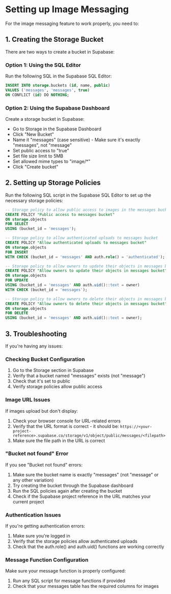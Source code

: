 
# Setting up Image Messaging

For the image messaging feature to work properly, you need to:

## 1. Creating the Storage Bucket

There are two ways to create a bucket in Supabase:

### Option 1: Using the SQL Editor
Run the following SQL in the Supabase SQL Editor:

```sql
INSERT INTO storage.buckets (id, name, public)
VALUES ('messages', 'messages', true)
ON CONFLICT (id) DO NOTHING;
```

### Option 2: Using the Supabase Dashboard
Create a storage bucket in Supabase:
   - Go to Storage in the Supabase Dashboard
   - Click "New Bucket"
   - Name it "messages" (case sensitive) - Make sure it's exactly "messages", not "message"
   - Set public access to "true"
   - Set file size limit to 5MB
   - Set allowed mime types to "image/*"
   - Click "Create bucket"

## 2. Setting up Storage Policies

Run the following SQL script in the Supabase SQL Editor to set up the necessary storage policies:

```sql
-- Storage policy to allow public access to images in the messages bucket
CREATE POLICY "Public access to messages bucket" 
ON storage.objects
FOR SELECT 
USING (bucket_id = 'messages');

-- Storage policy to allow authenticated uploads to messages bucket
CREATE POLICY "Allow authenticated uploads to messages bucket" 
ON storage.objects
FOR INSERT 
WITH CHECK (bucket_id = 'messages' AND auth.role() = 'authenticated');

-- Storage policy to allow owners to update their objects in messages bucket
CREATE POLICY "Allow owners to update their objects in messages bucket" 
ON storage.objects
FOR UPDATE
USING (bucket_id = 'messages' AND auth.uid()::text = owner)
WITH CHECK (bucket_id = 'messages');

-- Storage policy to allow owners to delete their objects in messages bucket
CREATE POLICY "Allow owners to delete their objects in messages bucket" 
ON storage.objects
FOR DELETE
USING (bucket_id = 'messages' AND auth.uid()::text = owner);
```

## 3. Troubleshooting

If you're having any issues:

### Checking Bucket Configuration
1. Go to the Storage section in Supabase
2. Verify that a bucket named "messages" exists (not "message")
3. Check that it's set to public
4. Verify storage policies allow public access

### Image URL Issues
If images upload but don't display:
1. Check your browser console for URL-related errors
2. Verify that the URL format is correct - it should be:
   `https://<your-project-reference>.supabase.co/storage/v1/object/public/messages/<filepath>`
3. Make sure the file path in the URL is correct

### "Bucket not found" Error
If you see "Bucket not found" errors:
1. Make sure the bucket name is exactly "messages" (not "message" or any other variation)
2. Try creating the bucket through the Supabase dashboard
3. Run the SQL policies again after creating the bucket
4. Check if the Supabase project reference in the URL matches your current project

### Authentication Issues
If you're getting authentication errors:
1. Make sure you're logged in
2. Verify that the storage policies allow authenticated uploads
3. Check that the auth.role() and auth.uid() functions are working correctly

### Message Function Configuration
Make sure your message function is properly configured:
1. Run any SQL script for message functions if provided
2. Check that your messages table has the required columns for images
